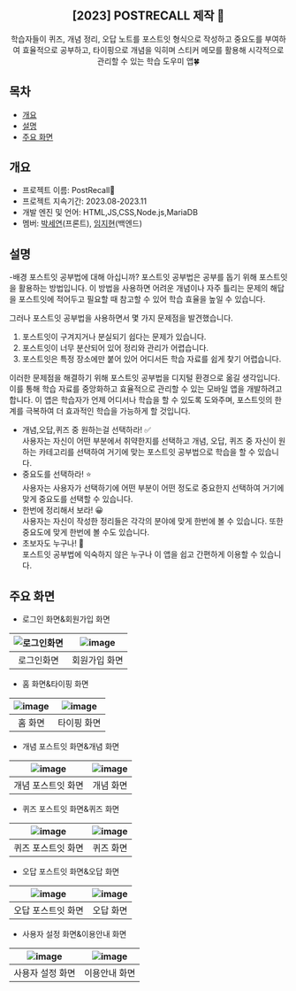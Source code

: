 <div align="center">
<h2>[2023] POSTRECALL 제작 📝</h2>
학습자들이 퀴즈, 개념 정리, 오답 노트를 포스트잇 형식으로 작성하고 중요도를 부여하여 효율적으로 공부하고, 타이핑으로 개념을 익히며 스티커 메모를 활용해 시각적으로 관리할 수 있는 학습 도우미 앱🍀
</div>

## 목차
  - [개요](#개요) 
  - [설명](#설명)
  - [주요 화면](#주요-화면)

## 개요
- 프로젝트 이름: PostRecall📝
- 프로젝트 지속기간: 2023.08-2023.11
- 개발 엔진 및 언어: HTML,JS,CSS,Node.js,MariaDB
- 멤버: <a href="https://github.com/seyeonparkk">박세연</a>(프론트), <a href="https://github.com/mic050r">임지현</a>(백엔드)


## 설명
-배경
포스트잇 공부법에 대해 아십니까? 포스트잇 공부법은 공부를 돕기 위해 포스트잇을 활용하는 방법입니다. 이 방법을 사용하면 어려운 개념이나 자주 틀리는 문제의 해답을 포스트잇에 적어두고 필요할 때 참고할 수 있어 학습 효율을 높일 수 있습니다.

그러나 포스트잇 공부법을 사용하면서 몇 가지 문제점을 발견했습니다.
1. 포스트잇이 구겨지거나 분실되기 쉽다는 문제가 있습니다.
2. 포스트잇이 너무 분산되어 있어 정리와 관리가 어렵습니다.
3. 포스트잇은 특정 장소에만 붙어 있어 어디서든 학습 자료를 쉽게 찾기 어렵습니다.


이러한 문제점을 해결하기 위해 포스트잇 공부법을 디지털 환경으로 옮길 생각입니다. 이를 통해 학습 자료를 중앙화하고 효율적으로 관리할 수 있는 모바일 앱을 개발하려고 합니다. 이 앱은 학습자가 언제 어디서나 학습을 할 수 있도록 도와주며, 포스트잇의 한계를 극복하여 더 효과적인 학습을 가능하게 할 것입니다.<br>

- 개념,오답,퀴즈 중 원하는걸 선택하라! ✅<br>
사용자는 자신이 어떤 부분에서 취약한지를 선택하고 개념, 오답, 퀴즈 중 자신이 원하는 카테고리를 선택하여 거기에 맞는 포스트잇 공부법으로 학습을 할 수 있습니다.
- 중요도를 선택하라! ⭐<br>
사용자는 사용자가 선택하기에 어떤 부분이 어떤 정도로 중요한지 선택하여 거기에 맞게 중요도를 선택할 수 있습니다.
- 한번에 정리해서 보라! 😀<br>
사용자는 자신이 작성한 정리들은 각각의 분야에 맞게 한번에 볼 수 있습니다. 또한 중요도에 맞게 한번에 볼 수도 있습니다. 
- 초보자도 누구나! 👶<br>
포스트잇 공부법에 익숙하지 않은 누구나 이 앱을 쉽고 간편하게 이용할 수 있습니다.


## 주요 화면

- 로그인 화면&회원가입 화면

![로그인화면](https://github.com/PostRecall/.github/assets/113195498/0344864b-5024-4e31-acfc-929876af1b0d)|![image](https://github.com/PostRecall/.github/assets/113195498/ef55af65-6314-42b5-887d-5a2daace98bb)|
|:---:|:---:|
|로그인화면|회원가입 화면|



- 홈 화면&타이핑 화면

|![image](https://github.com/PostRecall/.github/assets/113195498/3ede884a-ab84-43dd-8181-6671495d63d8)|![image](https://github.com/PostRecall/.github/assets/113195498/ae41a065-9cbd-4e41-a93e-e6bd5dd65615)|
|:---:|:---:|
|홈 화면|타이핑 화면|

- 개념 포스트잇 화면&개념 화면

|![image](https://github.com/PostRecall/.github/assets/113195498/85a0003c-a40d-49f5-8a93-a7e6706cf412)|![image](https://github.com/PostRecall/.github/assets/113195498/265bd24e-99af-4559-8fe3-53696465e31c)|
|:---:|:---:|
|개념 포스트잇 화면|개념 화면|

- 퀴즈 포스트잇 화면&퀴즈 화면

|![image](https://github.com/PostRecall/.github/assets/113195498/35a6409a-41bc-43e7-b006-4225ed889026)|![image](https://github.com/PostRecall/.github/assets/113195498/2593b3cb-391f-4471-bcb2-dae9874dc3ad)|
|:---:|:---:|
|퀴즈 포스트잇 화면|퀴즈 화면|

- 오답 포스트잇 화면&오답 화면

|![image](https://github.com/PostRecall/.github/assets/113195498/7c3a9eb4-cfe2-46bf-b93d-40fb17b9d9ba)|![image](https://github.com/PostRecall/.github/assets/113195498/da1ae9dd-5526-4670-8ebd-9c16b0e899eb)|
|:---:|:---:|
|오답 포스트잇 화면|오답 화면|


- 사용자 설정 화면&이용안내 화면

|![image](https://github.com/PostRecall/.github/assets/113195498/6a8689e9-d9b0-426d-a0b8-e33edc04a057)|![image](https://github.com/PostRecall/.github/assets/113195498/a69295d1-0b89-41a2-a3fe-c7503c1c2732)|
|:---:|:---:|
| 사용자 설정 화면|이용안내 화면|
